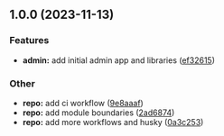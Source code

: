 ## 1.0.0 (2023-11-13)

### Features

- **admin:** add initial admin app and libraries ([ef32615](https://github.com/jasonruesch/jasonruesch/commit/ef32615fe7fc1f3931a73ec81a619cc41eba4b76))

### Other

- **repo:** add ci workflow ([9e8aaaf](https://github.com/jasonruesch/jasonruesch/commit/9e8aaafca465a293a45a38713e165a9981b2cc03))
- **repo:** add module boundaries ([2ad6874](https://github.com/jasonruesch/jasonruesch/commit/2ad68748d1f9a1d867ffc0792c720033d93aaa70))
- **repo:** add more workflows and husky ([0a3c253](https://github.com/jasonruesch/jasonruesch/commit/0a3c2534f99590a0e132c0cbcd907088899bf121))
